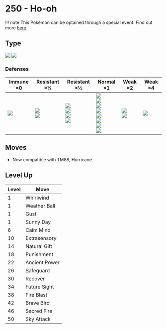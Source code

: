 # 250 - Ho-oh

!!! note
    This Pokémon can be optained through a special event. Find out more [here](../../special_events/#ho-oh).

## Type

![][fire]  ![][flying]

### Defenses

Immune ×0       | Resistant ×¼                | Resistant ×½                                                  | Normal ×1                                                                                                                  | Weak ×2                          | Weak ×4       | 
---             | ---                         | ---                                                           | ---                                                                                                                        | ---                              | ---           | 
![][ground]<br> | ![][bug]<br> ![][grass]<br> | ![][fighting]<br> ![][steel]<br> ![][fire]<br> ![][fairy]<br> | ![][normal]<br> ![][flying]<br> ![][poison]<br> ![][ghost]<br> ![][psychic]<br> ![][ice]<br> ![][dragon]<br> ![][dark]<br> | ![][water]<br> ![][electric]<br> | ![][rock]<br> | 

## Moves

 - Now compatible with TM88, Hurricane.

## Level Up

Level | Move          | 
---   | ---           | 
1     | Whirlwind     | 
1     | Weather Ball  | 
1     | Gust          | 
1     | Sunny Day     | 
6     | Calm Mind     | 
10    | Extrasensory  | 
14    | Natural Gift  | 
18    | Punishment    | 
22    | Ancient Power | 
26    | Safeguard     | 
30    | Recover       | 
34    | Future Sight  | 
38    | Fire Blast    | 
42    | Brave Bird    | 
46    | Sacred Fire   | 
50    | Sky Attack    | 

[normal]: ../img/types/normal.png
[fire]: ../img/types/fire.png
[fighting]: ../img/types/fighting.png
[water]: ../img/types/water.png
[flying]: ../img/types/flying.png
[grass]: ../img/types/grass.png
[poison]: ../img/types/poison.png
[electric]: ../img/types/electric.png
[ground]: ../img/types/ground.png
[psychic]: ../img/types/psychic.png
[rock]: ../img/types/rock.png
[ice]: ../img/types/ice.png
[bug]: ../img/types/bug.png
[dragon]: ../img/types/dragon.png
[ghost]: ../img/types/ghost.png
[dark]: ../img/types/dark.png
[steel]: ../img/types/steel.png
[fairy]: ../img/types/fairy.png
